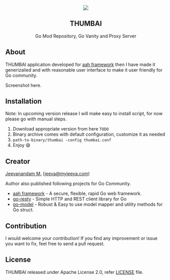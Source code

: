 <p align="center">
  <img src="https://cdn.thumbai.app/static/img/thumbai-logo-dark-256.png" />
  <h2 align="center">THUMBAI</h2>
  <p align="center">Go Mod Repository, Go Vanity and Proxy Server</p>
</p>

## About 

THUMBAI application developed for [aah framework](https://aahframework.org) then I have made it generizalied and with reasonable user interface to make it user friendly for Go community.

Screenshot here.

## Installation

Note: In upcoming version release I will make easy to install script, for now please go with manual steps.

1. Download appropriate version from here `TODO`
2. Binary archive comes with default configuration, customize it as needed
3. `path-to-binary/thumbai -config thumbai.conf`
4. Enjoy :smile:

## Creator 

[Jeevanandam M.](https://github.com/jeevatkm) (jeeva@myjeeva.com)

Author also published following projects for Go Community.

* [aah framework](https://aahframework.org) - A secure, flexible, rapid Go web framework.
* [go-resty](https://github.com/go-resty/resty) - Simple HTTP and REST client library for Go
* [go-model](https://github.com/jeevatkm/go-model) - Robust & Easy to use model mapper and utility methods for Go struct.

## Contribution

I would welcome your contribution! If you find any improvement or issue you want to fix, feel free to send a pull request.

## License

THUMBAI released under Apache License 2.0, refer [LICENSE](LICENSE) file.